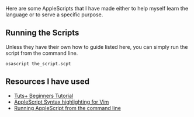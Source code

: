 Here are some AppleScripts that I have made either to help myself learn the
language or to serve a specific purpose.

## Running the Scripts

Unless they have their own how to guide listed here, you can simply run the
script from the command line.

`osascript the_script.scpt`

## Resources I have used

* [Tuts+ Beginners Tutorial](http://computers.tutsplus.com/tutorials/the-ultimate-beginners-guide-to-applescript--mac-3436)
* [AppleScript Syntax highlighting for Vim](https://github.com/vim-scripts/applescript.vim)
* [Running AppleScript from the command line](http://www.maclife.com/article/columns/terminal_101_running_applescripts_terminal)
